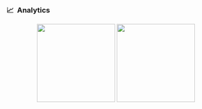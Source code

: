### 📈 &nbsp;Analytics

<p align="center">
  <img height="180em" src="https://github-readme-stats-eight-theta.vercel.app/api?username=dp-rp&show_icons=true&theme=algolia&include_all_commits=true&count_private=true&line_height=26"/>
  <img height="180em" src="https://github-readme-stats-eight-theta.vercel.app/api/top-langs/?username=dp-rp&layout=compact&langs_count=8&theme=algolia&line_height=26"/>
</p>
